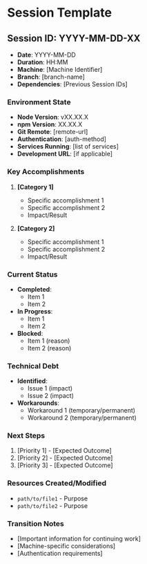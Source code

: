 # Session Template

## Session ID: YYYY-MM-DD-XX
- **Date**: YYYY-MM-DD
- **Duration**: HH:MM
- **Machine**: [Machine Identifier]
- **Branch**: [branch-name]
- **Dependencies**: [Previous Session IDs]

### Environment State
- **Node Version**: vXX.XX.X
- **npm Version**: XX.XX.X
- **Git Remote**: [remote-url]
- **Authentication**: [auth-method]
- **Services Running**: [list of services]
- **Development URL**: [if applicable]

### Key Accomplishments
1. **[Category 1]**
   - Specific accomplishment 1
   - Specific accomplishment 2
   - Impact/Result

2. **[Category 2]**
   - Specific accomplishment 1
   - Specific accomplishment 2
   - Impact/Result

### Current Status
- **Completed**:
  * Item 1
  * Item 2
- **In Progress**:
  * Item 1
  * Item 2
- **Blocked**:
  * Item 1 (reason)
  * Item 2 (reason)

### Technical Debt
- **Identified**:
  * Issue 1 (impact)
  * Issue 2 (impact)
- **Workarounds**:
  * Workaround 1 (temporary/permanent)
  * Workaround 2 (temporary/permanent)

### Next Steps
1. [Priority 1] - [Expected Outcome]
2. [Priority 2] - [Expected Outcome]
3. [Priority 3] - [Expected Outcome]

### Resources Created/Modified
- `path/to/file1` - Purpose
- `path/to/file2` - Purpose

### Transition Notes
- [Important information for continuing work]
- [Machine-specific considerations]
- [Authentication requirements] 